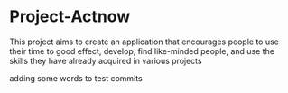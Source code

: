 # Project-Actnow
This project aims to create an application that encourages people to use their time to good effect, develop, find like-minded people, and use the skills they have already acquired in various projects 

adding some words to test commits

